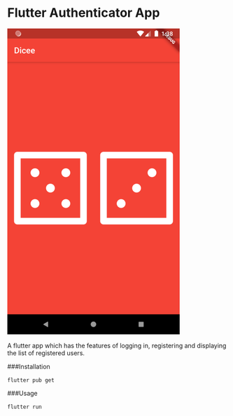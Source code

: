 # Flutter Authenticator App

![Authenticator app flutter](https://github.com/urantiatech/dicee-flutter/blob/master/images/Screenshot.png)

A flutter app which has the features of logging in, registering and displaying the list of registered users.

###Installation

```
flutter pub get
```
###Usage

```
flutter run
```
